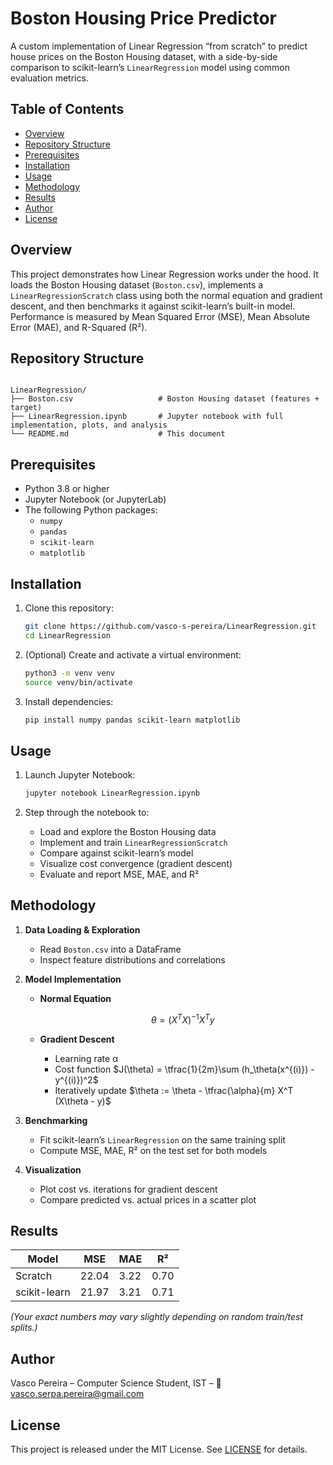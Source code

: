 # Boston Housing Price Predictor

A custom implementation of Linear Regression “from scratch” to predict house prices on the Boston Housing dataset, with a side-by-side comparison to scikit-learn’s `LinearRegression` model using common evaluation metrics.

## Table of Contents
- [Overview](#overview)  
- [Repository Structure](#repository-structure)  
- [Prerequisites](#prerequisites)  
- [Installation](#installation)  
- [Usage](#usage)  
- [Methodology](#methodology)  
- [Results](#results)  
- [Author](#author)  
- [License](#license)  

## Overview  
This project demonstrates how Linear Regression works under the hood. It loads the Boston Housing dataset (`Boston.csv`), implements a `LinearRegressionScratch` class using both the normal equation and gradient descent, and then benchmarks it against scikit-learn’s built-in model. Performance is measured by Mean Squared Error (MSE), Mean Absolute Error (MAE), and R-Squared (R²).

## Repository Structure  
```

LinearRegression/
├── Boston.csv                   # Boston Housing dataset (features + target)
├── LinearRegression.ipynb       # Jupyter notebook with full implementation, plots, and analysis
└── README.md                    # This document

````

## Prerequisites  
- Python 3.8 or higher  
- Jupyter Notebook (or JupyterLab)  
- The following Python packages:
  - `numpy`
  - `pandas`
  - `scikit-learn`
  - `matplotlib`

## Installation  
1. Clone this repository:
   ```bash
   git clone https://github.com/vasco-s-pereira/LinearRegression.git
   cd LinearRegression

2. (Optional) Create and activate a virtual environment:

   ```bash
   python3 -m venv venv
   source venv/bin/activate
   ```
3. Install dependencies:

   ```bash
   pip install numpy pandas scikit-learn matplotlib
   ```

## Usage

1. Launch Jupyter Notebook:

   ```bash
   jupyter notebook LinearRegression.ipynb
   ```
2. Step through the notebook to:

   * Load and explore the Boston Housing data
   * Implement and train `LinearRegressionScratch`
   * Compare against scikit-learn’s model
   * Visualize cost convergence (gradient descent)
   * Evaluate and report MSE, MAE, and R²

## Methodology

1. **Data Loading & Exploration**

   * Read `Boston.csv` into a DataFrame
   * Inspect feature distributions and correlations
2. **Model Implementation**

   * **Normal Equation**

     $$
       \theta = (X^TX)^{-1} X^T y
     $$
   * **Gradient Descent**

     * Learning rate α
     * Cost function $J(\theta) = \tfrac{1}{2m}\sum (h_\theta(x^{(i)}) - y^{(i)})^2$
     * Iteratively update $\theta := \theta - \tfrac{\alpha}{m} X^T (X\theta - y)$
3. **Benchmarking**

   * Fit scikit-learn’s `LinearRegression` on the same training split
   * Compute MSE, MAE, R² on the test set for both models
4. **Visualization**

   * Plot cost vs. iterations for gradient descent
   * Compare predicted vs. actual prices in a scatter plot

## Results

| Model                      | MSE   | MAE  | R²   |
| -------------------------- | ----- | ---- | ---- |
| Scratch                    | 22.04 | 3.22 | 0.70 |
| scikit-learn               | 21.97 | 3.21 | 0.71 |

*(Your exact numbers may vary slightly depending on random train/test splits.)*

## Author

Vasco Pereira
– Computer Science Student, IST
– 📧 [vasco.serpa.pereira@gmail.com](mailto:vasco.serpa.pereira@gmail.com)

## License

This project is released under the MIT License. See [LICENSE](LICENSE) for details.

```
```
